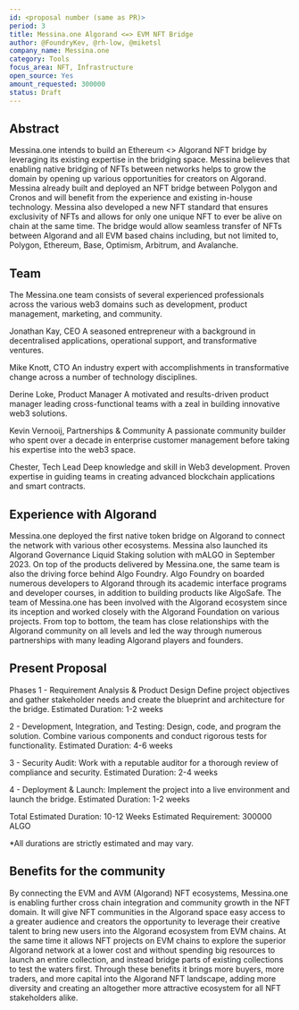 ```yaml
---
id: <proposal number (same as PR)>
period: 3
title: Messina.one Algorand <=> EVM NFT Bridge
author: @FoundryKev, @rh-low, @miketsl
company_name: Messina.one
category: Tools
focus_area: NFT, Infrastructure
open_source: Yes
amount_requested: 300000
status: Draft
---
```


## Abstract
Messina.one intends to build an Ethereum <> Algorand NFT bridge by leveraging its existing expertise in the bridging space. Messina believes that enabling native bridging of NFTs between networks helps to grow the domain by opening up various opportunities for creators on Algorand.
Messina already built and deployed an NFT bridge between Polygon and Cronos and will benefit from the experience and existing in-house technology. Messina also developed a new NFT standard that ensures exclusivity of NFTs and allows for only one unique NFT to ever be alive on chain at the same time.
The bridge would allow seamless transfer of NFTs between Algorand and all EVM based chains including, but not limited to, Polygon, Ethereum, Base, Optimism, Arbitrum, and Avalanche.

## Team
The Messina.one team consists of several experienced professionals across the various web3 domains such as development, product management, marketing, and community.

Jonathan Kay, CEO
A seasoned entrepreneur with a background in decentralised applications, operational support, and transformative ventures.

Mike Knott, CTO 
An industry expert with accomplishments in transformative change across a number of technology disciplines.

Derine Loke, Product Manager 
A motivated and results-driven product manager leading cross-functional teams with a zeal in building innovative web3 solutions.

Kevin Vernooij, Partnerships & Community 
A passionate community builder who spent over a decade in enterprise customer management before taking his expertise into the web3 space.

Chester, Tech Lead 
Deep knowledge and skill in Web3 development. Proven expertise in guiding teams in creating advanced blockchain applications and smart contracts.

## Experience with Algorand
Messina.one deployed the first native token bridge on Algorand to connect the network with various other ecosystems. Messina also launched its Algorand Governance Liquid Staking solution with mALGO in September 2023.
On top of the products delivered by Messina.one, the same team is also the driving force behind Algo Foundry. Algo Foundry on boarded numerous developers to Algorand through its academic interface programs and developer courses, in addition to building products like AlgoSafe.
The team of Messina.one has been involved with the Algorand ecosystem since its inception and worked closely with the Algorand Foundation on various projects.
From top to bottom, the team has close relationships with the Algorand community on all levels and led the way through numerous partnerships with many leading Algorand players and founders.

## Present Proposal
Phases
1 - Requirement Analysis & Product Design
Define project objectives and gather stakeholder needs and create the blueprint and architecture for the bridge.
Estimated Duration: 1-2 weeks

2 - Development, Integration, and Testing: 
Design, code, and program the solution. Combine various components and conduct rigorous tests for functionality.
Estimated Duration: 4-6 weeks

3 - Security Audit: 
Work with a reputable auditor for a thorough review of compliance and security.
Estimated Duration: 2-4 weeks

4 - Deployment & Launch:
Implement the project into a live environment and launch the bridge.
Estimated Duration: 1-2 weeks

Total Estimated Duration: 10-12 Weeks
Estimated Requirement: 300000 ALGO

*All durations are strictly estimated and may vary.

## Benefits for the community
By connecting the EVM and AVM (Algorand) NFT ecosystems, Messina.one is enabling further cross chain integration and community growth in the NFT domain. It will give NFT communities in the Algorand space easy access to a greater audience and creators the opportunity to leverage their creative talent to bring new users into the Algorand ecosystem from EVM chains. 
At the same time it allows NFT projects on EVM chains to explore the superior Algorand network at a lower cost and without spending big resources to launch an entire collection, and instead bridge parts of existing collections to test the waters first.
Through these benefits it brings more buyers, more traders, and more capital into the Algorand NFT landscape, adding more diversity and creating an altogether more attractive ecosystem for all NFT stakeholders alike.
